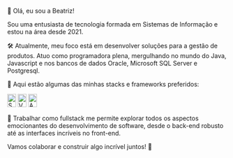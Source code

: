 👋 Olá, eu sou a Beatriz!

Sou uma entusiasta de tecnologia formada em Sistemas de Informação e estou na área desde 2021.

🛠️ Atualmente, meu foco está em desenvolver soluções para a gestão de produtos. Atuo como programadora plena, mergulhando no mundo do Java, Javascript e nos bancos de dados Oracle, Microsoft SQL Server e Postgresql.

🚀 Aqui estão algumas das minhas stacks e frameworks preferidos: 

<span>
<img src="https://cdn.jsdelivr.net/gh/devicons/devicon/icons/spring/spring-original.svg" width="20" height="30" title="Springboot 2"/>
<img src="https://cdn.jsdelivr.net/gh/devicons/devicon/icons/vuejs/vuejs-original.svg" width="20" height="30"  title="VueJS"/>
<img src="https://cdn.jsdelivr.net/gh/devicons/devicon/icons/angularjs/angularjs-original.svg" width="20" height="30" title="AngularJS"/> 
</span>



🌟 Trabalhar como fullstack me permite explorar todos os aspectos emocionantes do desenvolvimento de software, desde o back-end robusto até as interfaces incríveis no front-end.

Vamos colaborar e construir algo incrível juntos! 🤝
